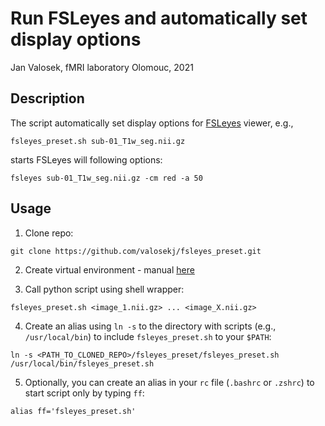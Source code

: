 # Run FSLeyes and automatically set display options

Jan Valosek, fMRI laboratory Olomouc, 2021

## Description

The script automatically set display options for [FSLeyes](https://fsl.fmrib.ox.ac.uk/fsl/fslwiki/FSLeyes) viewer, e.g., 

```
fsleyes_preset.sh sub-01_T1w_seg.nii.gz
```

starts FSLeyes will following options:

```
fsleyes sub-01_T1w_seg.nii.gz -cm red -a 50
```

## Usage

1. Clone repo:

```
git clone https://github.com/valosekj/fsleyes_preset.git
```

2. Create virtual environment - manual [here](https://gist.github.com/valosekj/8052b227bd3f439a615a33804beaf37f#venv-enviroment)

3. Call python script using shell wrapper:

```
fsleyes_preset.sh <image_1.nii.gz> ... <image_X.nii.gz>
```

4. Create an alias using `ln -s`  to the directory with scripts (e.g., `/usr/local/bin`) to include `fsleyes_preset.sh` to your `$PATH`:

```
ln -s <PATH_TO_CLONED_REPO>/fsleyes_preset/fsleyes_preset.sh /usr/local/bin/fsleyes_preset.sh
```

5. Optionally, you can create an alias in your `rc` file (`.bashrc` or `.zshrc`) to start script only by typing `ff`:

```
alias ff='fsleyes_preset.sh'
```
